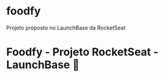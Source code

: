 # foodfy
Projeto proposto no LaunchBase da RocketSeat

<H1>Foodfy - Projeto RocketSeat - LaunchBase 🚀 <H1>
